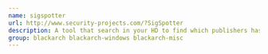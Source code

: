 ```yaml
---
name: sigspotter
url: http://www.security-projects.com/?SigSpotter
description: A tool that search in your HD to find which publishers has been signed binaries in your PC.
group: blackarch blackarch-windows blackarch-misc
---
```

